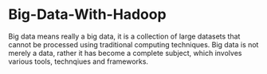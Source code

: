 # Big-Data-With-Hadoop
Big data means really a big data, it is a collection of large datasets that cannot be processed using traditional computing techniques. Big data is not merely a data, rather it has become a complete subject, which involves various tools, technqiues and frameworks.

